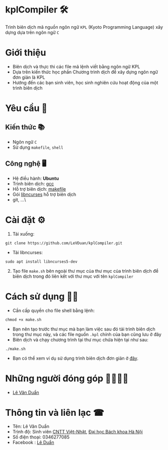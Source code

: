# kplCompiler 🛠
Trình biên dịch mã nguồn ngôn ngữ `KPL` (Kyoto Programming Language) xây dựng dựa trên ngôn ngữ `C`
# Giới thiệu
- Biên dịch và thực thi các file mã lệnh viết bằng ngôn ngữ KPL
- Dựa trên kiến thức học phần Chương trình dịch để xây dựng ngôn ngữ đơn giản là KPL
- Hướng đến các bạn sinh viên, học sinh nghiên cứu hoạt động của một trình biên dịch
# Yêu cầu 📌
## Kiến thức 📚
- Ngôn ngữ `C`
- Sử dụng `makefile`, `shell`
## Công nghệ 🖥
- Hệ điều hành: **Ubuntu**
- Trình biên dịch: [gcc](https://gcc.gnu.org/) 
- Hỗ trợ biên dịch: [makefile](https://www.gnu.org/software/make/manual/html_node/Makefiles.html)
- Gói [libncurses](https://pkgs.org/download/libncurses.so.5) hỗ trợ biên dịch
- git, ...\
# Cài đặt ⚙
1. Tải xuống: 
``` 
git clone https://github.com/LeVDuan/kplCompiler.git
```
- Tải libncurses:
```
sudo apt install libncurses5-dev
```
2. Tạo file `make.sh` bên ngoài thư mục của thư mục của trình biên dịch để biên dịch trong đó liên kết với thư mục với tên `kplCompiler`
# Cách sử dụng 👨‍💻
- Cần cấp quyền cho file shell bằng lệnh:
```
chmod +x make.sh
```
- Bạn nên tạo trước thư mục mà bạn làm việc sau đó tải trình biên dịch trong thư mục này, và các file nguồn `.kpl` chính của bạn cũng lưu ở đây
- Biên dịch và chạy chương trình tại thư mục chứa hiện tại như sau:
```
./make.sh
```
- Bạn có thể xem ví dụ sử dụng trình biên dịch đơn giản ở [đây](https://github.com/LeVDuan/kplCompiler/blob/main/usageExample.md).
# Những người đóng góp 👨‍👨‍👦‍👦
- [Lê Văn Duẩn](https://github.com/LeVDuan)
# Thông tin và liên lạc ☎
- Tên: Lê Văn Duẩn
- Trình độ: Sinh viên [CNTT Việt-Nhật](https://www.hust.edu.vn/cntt-vietnhat), [Đại học Bách khoa Hà Nội](https://www.hust.edu.vn/)
- Số điện thoại: 0346277085
- Facebook : [Lê Duẩn](https://www.facebook.com/LeVDuan0308/)
